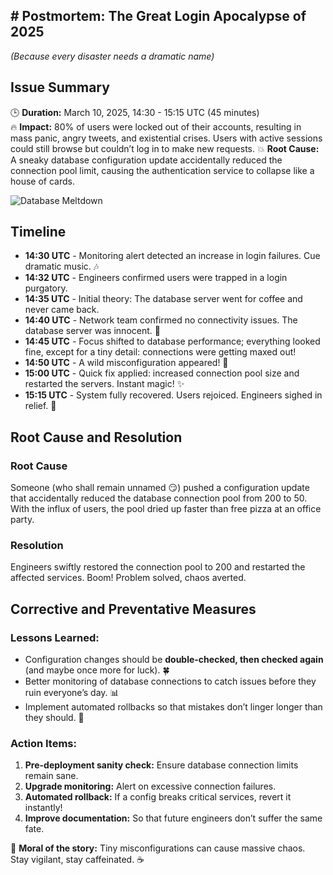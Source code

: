## **# Postmortem: The Great Login Apocalypse of 2025**

_(Because every disaster needs a dramatic name)_

## **Issue Summary**
🕒 **Duration:** March 10, 2025, 14:30 - 15:15 UTC (45 minutes)  
🔥 **Impact:** 80% of users were locked out of their accounts, resulting in mass panic, angry tweets, and existential crises. Users with active sessions could still browse but couldn’t log in to make new requests. 
💥 **Root Cause:** A sneaky database configuration update accidentally reduced the connection pool limit, causing the authentication service to collapse like a house of cards. 

![Database Meltdown](https://example.com/funny-db-error-meme.jpg)  

## **Timeline**
- **14:30 UTC** - Monitoring alert detected an increase in login failures. Cue dramatic music. 🎶
- **14:32 UTC** - Engineers confirmed users were trapped in a login purgatory.
- **14:35 UTC** - Initial theory: The database server went for coffee and never came back.
- **14:40 UTC** - Network team confirmed no connectivity issues. The database server was innocent. 🚀
- **14:45 UTC** - Focus shifted to database performance; everything looked fine, except for a tiny detail: connections were getting maxed out!
- **14:50 UTC** - A wild misconfiguration appeared! 🧐
- **15:00 UTC** - Quick fix applied: increased connection pool size and restarted the servers. Instant magic! ✨
- **15:15 UTC** - System fully recovered. Users rejoiced. Engineers sighed in relief. 🍻

## **Root Cause and Resolution**
### **Root Cause**
Someone (who shall remain unnamed 😏) pushed a configuration update that accidentally reduced the database connection pool from 200 to 50. With the influx of users, the pool dried up faster than free pizza at an office party. 

### **Resolution**
Engineers swiftly restored the connection pool to 200 and restarted the affected services. Boom! Problem solved, chaos averted.

## **Corrective and Preventative Measures**
### **Lessons Learned:**
- Configuration changes should be **double-checked, then checked again** (and maybe once more for luck). 🍀
- Better monitoring of database connections to catch issues before they ruin everyone’s day. 📊
- Implement automated rollbacks so that mistakes don’t linger longer than they should. 🔄

### **Action Items:**
1. **Pre-deployment sanity check:** Ensure database connection limits remain sane.
2. **Upgrade monitoring:** Alert on excessive connection failures.
3. **Automated rollback:** If a config breaks critical services, revert it instantly!
4. **Improve documentation:** So that future engineers don’t suffer the same fate. 

🚀 **Moral of the story:** Tiny misconfigurations can cause massive chaos. Stay vigilant, stay caffeinated. ☕


